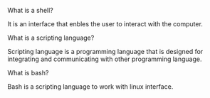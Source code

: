 What is a shell?

It is an interface that enbles the user to interact with the computer.

What is a scripting language?

Scripting language is a programming language that is designed for  integrating and communicating with other programming language.

What is bash?

Bash is a scripting language to work with linux interface. 
